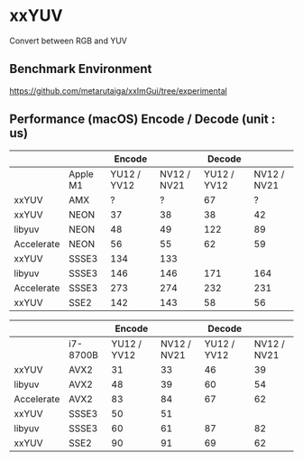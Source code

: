 # xxYUV
Convert between RGB and YUV

## Benchmark Environment
https://github.com/metarutaiga/xxImGui/tree/experimental

## Performance (macOS) Encode / Decode (unit : us)
                                                    
|            |           | Encode      |             | Decode      |             |
| ---------- | --------- | ----------- | ----------- | ----------- | ----------- |
|            | Apple M1  | YU12 / YV12 | NV12 / NV21 | YU12 / YV12 | NV12 / NV21 |
| xxYUV      | AMX       |           ? |           ? |          67 |           ? |
| xxYUV      | NEON      |          37 |          38 |          38 |          42 |
| libyuv     | NEON      |          48 |          49 |         122 |          89 |
| Accelerate | NEON      |          56 |          55 |          62 |          59 |
| xxYUV      | SSSE3     |         134 |         133 |             |             |
| libyuv     | SSSE3     |         146 |         146 |         171 |         164 |
| Accelerate | SSSE3     |         273 |         274 |         232 |         231 |
| xxYUV      | SSE2      |         142 |         143 |          58 |          56 |

|            |           | Encode      |             | Decode      |             |
| ---------- | --------- | ----------- | ----------- | ----------- | ----------- |
|            | i7-8700B  | YU12 / YV12 | NV12 / NV21 | YU12 / YV12 | NV12 / NV21 |
| xxYUV      | AVX2      |          31 |          33 |          46 |          39 |
| libyuv     | AVX2      |          48 |          39 |          60 |          54 |
| Accelerate | AVX2      |          83 |          84 |          67 |          62 |
| xxYUV      | SSSE3     |          50 |          51 |             |             |
| libyuv     | SSSE3     |          60 |          61 |          87 |          82 |
| xxYUV      | SSE2      |          90 |          91 |          69 |          62 |
